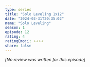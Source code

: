 ```yaml
---
type: series
title: "Solo Leveling 1x12"
date: "2024-03-31T20:35:02"
name: "Solo Leveling"
season: 1
episode: 12
rating: 4
ratingEmoji: ⭐️⭐️⭐️⭐️
share: false
---
```


*[No review was written for this episode]*
